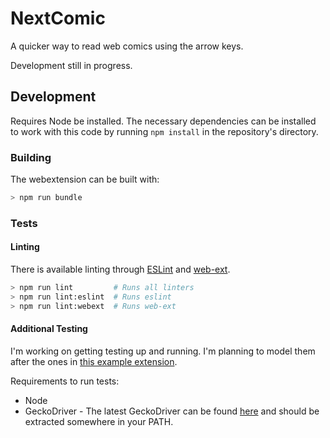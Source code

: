 # NextComic

A quicker way to read web comics using the arrow keys.

Development still in progress.

## Development

Requires Node be installed. The necessary dependencies can be installed to work with this code by running `npm install` in the repository's directory.

### Building

The webextension can be built with:
```BASH
> npm run bundle
```

### Tests

#### Linting

There is available linting through [ESLint](https://eslint.org/) and [web-ext](https://extensionworkshop.com/documentation/develop/web-ext-command-reference/#web-ext_lint).
```BASH
> npm run lint         # Runs all linters
> npm run lint:eslint  # Runs eslint
> npm run lint:webext  # Runs web-ext
```

#### Additional Testing

I'm working on getting testing up and running. I'm planning to model them after the ones in [this example extension](https://github.com/Standard8/example-webextension).

Requirements to run tests:
 - Node
 - GeckoDriver - The latest GeckoDriver can be found [here](https://github.com/mozilla/geckodriver/releases/) and should be extracted somewhere in your PATH.
